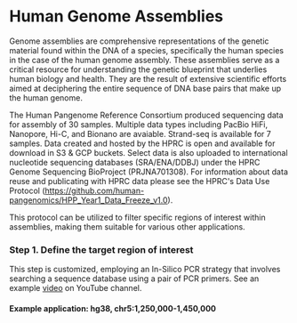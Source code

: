 # Human Genome Assemblies

Genome assemblies are comprehensive representations of the genetic material found within the DNA of a species, specifically the human species in the case of the human genome assembly. These assemblies serve as a critical resource for understanding the genetic blueprint that underlies human biology and health. They are the result of extensive scientific efforts aimed at deciphering the entire sequence of DNA base pairs that make up the human genome.

The Human Pangenome Reference Consortium produced sequencing data for assembly of 30 samples. Multiple data types including PacBio HiFi, Nanopore, Hi-C, and Bionano are avaiable. Strand-seq is available for 7 samples. Data created and hosted by the HPRC is open and available for download in S3 & GCP buckets. Select data is also uploaded to international nucleotide sequencing databases (SRA/ENA/DDBJ) under the HPRC Genome Sequencing BioProject (PRJNA701308). For information about data reuse and publicating with HPRC data please see the HPRC's Data Use Protocol (https://github.com/human-pangenomics/HPP_Year1_Data_Freeze_v1.0).

This protocol can be utilized to filter specific regions of interest within assemblies, making them suitable for various other applications.

### Step 1. Define the target region of interest
This step is customized, employing an In-Silico PCR strategy that involves searching a sequence database using a pair of PCR primers.  See an example [video](https://www.youtube.com/watch?v=U8_QYwmdGYU) on YouTube channel.

#### Example application: hg38, chr5:1,250,000-1,450,000
